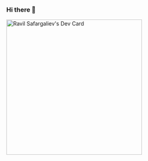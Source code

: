### Hi there 👋

<a href="https://app.daily.dev/ravils"><img src="https://api.daily.dev/devcards/v2/b9iZShzqocXDBRFzl7fCt.png?type=default&r=cgo" width="356" alt="Ravil Safargaliev's Dev Card"/></a>

<!--
**nellu-art/nellu-art** is a ✨ _special_ ✨ repository because its `README.md` (this file) appears on your GitHub profile.

Here are some ideas to get you started:

- 🔭 I’m currently working on ...
- 🌱 I’m currently learning ...
- 👯 I’m looking to collaborate on ...
- 🤔 I’m looking for help with ...
- 💬 Ask me about ...
- 📫 How to reach me: ...
- 😄 Pronouns: ...
- ⚡ Fun fact: ...
-->
